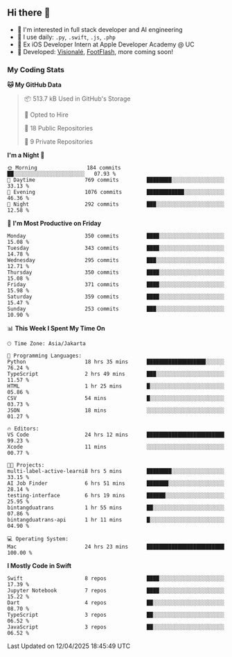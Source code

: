 ## Hi there 👋

- 🤖 I'm interested in full stack developer and AI engineering
- 🌱 I use daily: `.py`, `.swift`, `.js`, `.php`
- 🍎 Ex iOS Developer Intern at Apple Developer Academy @ UC
- 🔨 Developed: [Visionalé](https://apps.apple.com/id/app/visional%C3%A9/id6737191146), [FootFlash](https://apps.apple.com/id/app/footflash/id6550905078), more coming soon!

### My Coding Stats

<!--START_SECTION:waka-->
**🐱 My GitHub Data** 

> 📦 513.7 kB Used in GitHub's Storage 
 > 
> 💼 Opted to Hire
 > 
> 📜 18 Public Repositories 
 > 
> 🔑 9 Private Repositories 
 > 
**I'm a Night 🦉** 

```text
🌞 Morning                184 commits         ██░░░░░░░░░░░░░░░░░░░░░░░   07.93 % 
🌆 Daytime                769 commits         ████████░░░░░░░░░░░░░░░░░   33.13 % 
🌃 Evening                1076 commits        ████████████░░░░░░░░░░░░░   46.36 % 
🌙 Night                  292 commits         ███░░░░░░░░░░░░░░░░░░░░░░   12.58 % 
```
📅 **I'm Most Productive on Friday** 

```text
Monday                   350 commits         ████░░░░░░░░░░░░░░░░░░░░░   15.08 % 
Tuesday                  343 commits         ████░░░░░░░░░░░░░░░░░░░░░   14.78 % 
Wednesday                295 commits         ███░░░░░░░░░░░░░░░░░░░░░░   12.71 % 
Thursday                 350 commits         ████░░░░░░░░░░░░░░░░░░░░░   15.08 % 
Friday                   371 commits         ████░░░░░░░░░░░░░░░░░░░░░   15.98 % 
Saturday                 359 commits         ████░░░░░░░░░░░░░░░░░░░░░   15.47 % 
Sunday                   253 commits         ███░░░░░░░░░░░░░░░░░░░░░░   10.90 % 
```


📊 **This Week I Spent My Time On** 

```text
🕑︎ Time Zone: Asia/Jakarta

💬 Programming Languages: 
Python                   18 hrs 35 mins      ███████████████████░░░░░░   76.24 % 
TypeScript               2 hrs 49 mins       ███░░░░░░░░░░░░░░░░░░░░░░   11.57 % 
HTML                     1 hr 25 mins        █░░░░░░░░░░░░░░░░░░░░░░░░   05.86 % 
CSV                      54 mins             █░░░░░░░░░░░░░░░░░░░░░░░░   03.73 % 
JSON                     18 mins             ░░░░░░░░░░░░░░░░░░░░░░░░░   01.27 % 

🔥 Editors: 
VS Code                  24 hrs 12 mins      █████████████████████████   99.23 % 
Xcode                    11 mins             ░░░░░░░░░░░░░░░░░░░░░░░░░   00.77 % 

🐱‍💻 Projects: 
multi-label-active-learni8 hrs 5 mins        ████████░░░░░░░░░░░░░░░░░   33.15 % 
AI Job Finder            6 hrs 51 mins       ███████░░░░░░░░░░░░░░░░░░   28.14 % 
testing-interface        6 hrs 19 mins       ██████░░░░░░░░░░░░░░░░░░░   25.95 % 
bintangduatrans          1 hr 55 mins        ██░░░░░░░░░░░░░░░░░░░░░░░   07.86 % 
bintangduatrans-api      1 hr 11 mins        █░░░░░░░░░░░░░░░░░░░░░░░░   04.90 % 

💻 Operating System: 
Mac                      24 hrs 23 mins      █████████████████████████   100.00 % 
```

**I Mostly Code in Swift** 

```text
Swift                    8 repos             ████░░░░░░░░░░░░░░░░░░░░░   17.39 % 
Jupyter Notebook         7 repos             ████░░░░░░░░░░░░░░░░░░░░░   15.22 % 
Dart                     4 repos             ██░░░░░░░░░░░░░░░░░░░░░░░   08.70 % 
TypeScript               3 repos             ██░░░░░░░░░░░░░░░░░░░░░░░   06.52 % 
JavaScript               3 repos             ██░░░░░░░░░░░░░░░░░░░░░░░   06.52 % 
```




 Last Updated on 12/04/2025 18:45:49 UTC
<!--END_SECTION:waka-->

<!--
**nico-samuelson/nico-samuelson** is a ✨ _special_ ✨ repository because its `README.md` (this file) appears on your GitHub profile.

Here are some ideas to get you started:

- 🔭 I’m currently working on ...
- 🌱 I’m currently learning ...
- 👯 I’m looking to collaborate on ...
- 🤔 I’m looking for help with ...
- 💬 Ask me about ...
- 📫 How to reach me: ...
- 😄 Pronouns: ...
- ⚡ Fun fact: ...
-->
